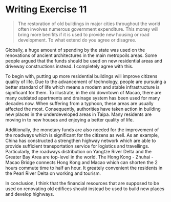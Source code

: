 # Writing Exercise 11
> The restoration of old buildings in major cities throughout the world often involves numerous government expenditure. This money will bring more benifits if it is used to provide new housing or road development. To what extend do you agree or disagree.

Globally, a huge amount of spending by the state was used on the renovations of ancient architectures in the main metropoils areas. Some people argued that the funds should be used on new residential areas and driveway constructions instead. I completely agree with this.

To begin with, putting up more residential buildings will improve citizens quality of life. Due to the advancement of technology, people are pursuing a better standard of life which means a modern and stable infrastructure is significant for them. To illustrate, in the old downtown of Macao, there are many outdated apartments and drainage system has been used for many decades now. When suffering from a typhoon, these areas are usually affected the most. Consequently, authorities have taken action in building new places in the underdeveloped areas in Taipa. Many residents are moving in to new houses and enjoying a better quality of life.

Additionally, the monetary funds are also needed for the improvement of the roadways which is significant for the citizens as well. As an example, China has constructed a strengthen highway network which are able to provide sufficient transportation service for logistics and travellings. Particularly, the roadways distribution on Yangtze River Delta and the Greater Bay Area are top-level in the world. The Hong Kong - Zhuhai - Macao Bridge connects Hong Kong and Macao which can shorten the 2 hours commute time to half an hour. It greately convenient the residents in the Pearl River Delta on working and tourism.

In conclusion, I think that the financial resources that are supposed to be used on renovating old edifices should instead be used to build new places and develop highways.

